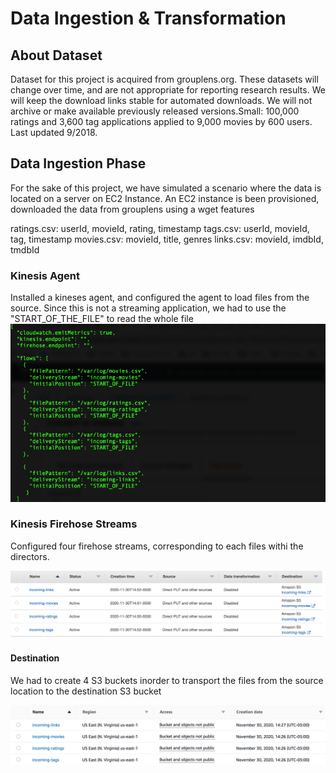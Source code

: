 # Data Ingestion & Transformation
## About Dataset
Dataset for this project is acquired from grouplens.org. These datasets will change over time, and are not appropriate for reporting research results. We will keep the download links stable for automated downloads. We will not archive or make available previously released versions.Small: 100,000 ratings and 3,600 tag applications applied to 9,000 movies by 600 users. Last updated 9/2018.

## Data Ingestion Phase
For the sake of this project, we have simulated a scenario where the data is located on a server on EC2 Instance.
An EC2 instance is been provisioned, downloaded the data from grouplens using a wget features

ratings.csv: userId, movieId, rating, timestamp
tags.csv: userId, movieId, tag, timestamp
movies.csv: movieId, title, genres
links.csv: movieId, imdbId, tmdbId

### Kinesis Agent
Installed a kineses agent, and configured the agent to load files from the source. Since this is not a streaming application, we had to use the "START_OF_THE_FILE" to read the whole file
![image](kinesisagent.png)

### Kinesis Firehose Streams

Configured four firehose streams, corresponding to each files withi the directors.

![image](kinesisfirehose.png)


#### Destination

We had to create 4 S3 buckets inorder to transport the files from the source location to the destination S3 bucket

![image](S3buckets.png)